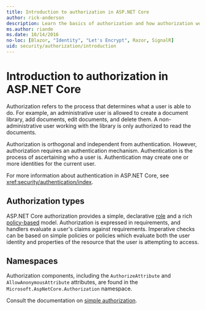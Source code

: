 ```yaml
---
title: Introduction to authorization in ASP.NET Core
author: rick-anderson
description: Learn the basics of authorization and how authorization works in ASP.NET Core apps.
ms.author: riande
ms.date: 10/14/2016
no-loc: [Blazor, "Identity", "Let's Encrypt", Razor, SignalR]
uid: security/authorization/introduction
---
```

# Introduction to authorization in ASP.NET Core

<a name="security-authorization-introduction"></a>

Authorization refers to the process that determines what a user is able to do. For example, an administrative user is allowed to create a document library, add documents, edit documents, and delete them. A non-administrative user working with the library is only authorized to read the documents.

Authorization is orthogonal and independent from authentication. However, authorization requires an authentication mechanism. Authentication is the process of ascertaining who a user is. Authentication may create one or more identities for the current user.

For more information about authentication in ASP.NET Core, see <xref:security/authentication/index>.

## Authorization types

ASP.NET Core authorization provides a simple, declarative [role](xref:security/authorization/roles) and a rich [policy-based](xref:security/authorization/policies) model. Authorization is expressed in requirements, and handlers evaluate a user's claims against requirements. Imperative checks can be based on simple policies or policies which evaluate both the user identity and properties of the resource that the user is attempting to access.

## Namespaces

Authorization components, including the `AuthorizeAttribute` and `AllowAnonymousAttribute` attributes, are found in the `Microsoft.AspNetCore.Authorization` namespace.

Consult the documentation on [simple authorization](xref:security/authorization/simple).
